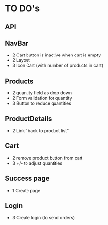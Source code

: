 # TO DO's

## API

## NavBar

- 2 Cart button is inactive when cart is empty
- 2 Layout
- 3 Icon Cart (with number of products in cart)

## Products

- 2 quantity field as drop down
- 2 Form validation for quantity
- 3 Button to reduce quantities

## ProductDetails

- 2 Link "back to product list"

## Cart

- 2 remove product button from cart
- 3 +/- to adjust quantities

## Success page

- 1 Create page

## Login

- 3 Create login (to send orders)

